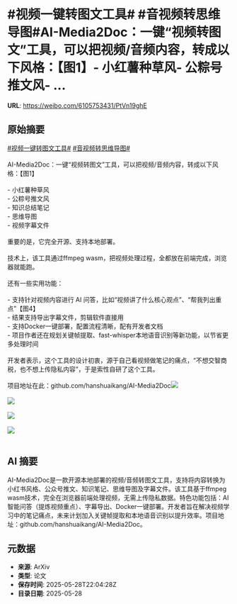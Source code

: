 # #视频一键转图文工具# #音视频转思维导图#AI-Media2Doc：一键“视频转图文”工具，可以把视频/音频内容，转成以下风格：【图1】- 小红薯种草风- 公粽号推文风- ...

**URL**: https://weibo.com/6105753431/PtVn19ghE

## 原始摘要

<a href="https://m.weibo.cn/search?containerid=231522type%3D1%26t%3D10%26q%3D%23%E8%A7%86%E9%A2%91%E4%B8%80%E9%94%AE%E8%BD%AC%E5%9B%BE%E6%96%87%E5%B7%A5%E5%85%B7%23&amp;extparam=%23%E8%A7%86%E9%A2%91%E4%B8%80%E9%94%AE%E8%BD%AC%E5%9B%BE%E6%96%87%E5%B7%A5%E5%85%B7%23" data-hide=""><span class="surl-text">#视频一键转图文工具#</span></a> <a href="https://m.weibo.cn/search?containerid=231522type%3D1%26t%3D10%26q%3D%23%E9%9F%B3%E8%A7%86%E9%A2%91%E8%BD%AC%E6%80%9D%E7%BB%B4%E5%AF%BC%E5%9B%BE%23&amp;extparam=%23%E9%9F%B3%E8%A7%86%E9%A2%91%E8%BD%AC%E6%80%9D%E7%BB%B4%E5%AF%BC%E5%9B%BE%23" data-hide=""><span class="surl-text">#音视频转思维导图#</span></a><br><br>AI-Media2Doc：一键“视频转图文”工具，可以把视频/音频内容，转成以下风格：【图1】<br><br>- 小红薯种草风<br>- 公粽号推文风<br>- 知识总结笔记<br>- 思维导图<br>- 视频字幕文件<br><br>重要的是，它完全开源、支持本地部署。<br><br>技术上，该工具通过ffmpeg wasm，把视频处理过程，全都放在前端完成，浏览器就能跑。<br><br>还有一些实用功能：<br><br>- 支持针对视频内容进行 AI 问答，比如“视频讲了什么核心观点”、“帮我列出重点”【图4】<br>- 结果支持导出字幕文件，剪辑软件直接用<br>- 支持Docker一键部署，配置流程清晰，配有开发者文档<br>- 项目作者还在规划关键帧提取、fast-whisper本地语音识别等新功能，以节省更多处理时间<br><br>开发者表示，这个工具的设计初衷，源于自己看视频做笔记的痛点，“不想交智商税，也不想上传隐私内容”，于是索性自研了这个工具。<br><br>项目地址在此：github.com/hanshuaikang/AI-Media2Doc<img style="" src="https://tvax1.sinaimg.cn/large/006Fd7o3gy1i1vb24a4lpj31hb0rhgse.jpg" referrerpolicy="no-referrer"><br><br><img style="" src="https://tvax3.sinaimg.cn/large/006Fd7o3gy1i1vb28545kj30zk0icn0q.jpg" referrerpolicy="no-referrer"><br><br><img style="" src="https://tvax3.sinaimg.cn/large/006Fd7o3gy1i1vb2anxd0j31hb0ri160.jpg" referrerpolicy="no-referrer"><br><br><img style="" src="https://tvax1.sinaimg.cn/large/006Fd7o3gy1i1vb2btsepj31hb0rik78.jpg" referrerpolicy="no-referrer"><br><br>

## AI 摘要

AI-Media2Doc是一款开源本地部署的视频/音频转图文工具，支持将内容转换为小红书风格、公众号推文、知识笔记、思维导图及字幕文件。该工具基于ffmpeg wasm技术，完全在浏览器前端处理视频，无需上传隐私数据。特色功能包括：AI智能问答（提炼视频重点）、字幕导出、Docker一键部署。开发者旨在解决视频学习中的笔记痛点，未来计划加入关键帧提取和本地语音识别以提升效率。项目地址：github.com/hanshuaikang/AI-Media2Doc。

## 元数据

- **来源**: ArXiv
- **类型**: 论文
- **保存时间**: 2025-05-28T22:04:28Z
- **目录日期**: 2025-05-28
